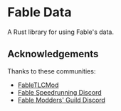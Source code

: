 # Fable Data

A Rust library for using Fable's data.

## Acknowledgements

Thanks to these communities:

- [FableTLCMod]
- [Fable Speedrunning Discord]
- [Fable Modders' Guild Discord]

[FableTLCMod]: http://fabletlcmod.com
[Fable Speedrunning Discord]: https://discord.gg/Sv8P6Ef
[Fable Modders' Guild Discord]: https://discord.gg/xUYzkCw